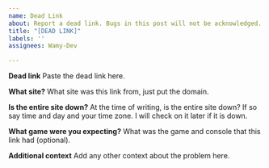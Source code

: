 ```yaml
---
name: Dead Link
about: Report a dead link. Bugs in this post will not be acknowledged.
title: "[DEAD LINK]"
labels: ''
assignees: Wamy-Dev

---
```


**Dead link**
Paste the dead link here.

**What site?**
What site was this link from, just put the domain.

**Is the entire site down?**
At the time of writing, is the entire site down? If so say time and day and your time zone. I will check on it later if it is down.

**What game were you expecting?**
What was the game and console that this link had (optional).

**Additional context**
Add any other context about the problem here.
